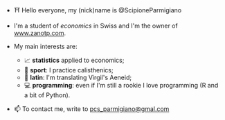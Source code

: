 - ⛩️ Hello everyone, my (nick)name is @ScipioneParmigiano

- I'm a student of _economics_ in Swiss and I'm the owner of www.zanotp.com.

-   My main interests are:
    - 📈 **statistics** applied to economics;
    - 🏈 **sport**: I practice calisthenics;
    - 🔖 **latin**: I'm translating Virgil's Aeneid;
    - 💻 **programming**: even if I'm still a rookie I love programming (R and a bit of Python).

- 📫 To contact me, write to pcs_parmigiano@gmal.com 
